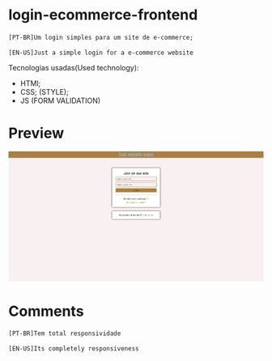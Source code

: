 # login-ecommerce-frontend
```
[PT-BR]Um login simples para um site de e-commerce;
```
```
[EN-US]Just a simple login for a e-commerce website
```
Tecnologias usadas(Used technology):
* HTMl;
* CSS; (STYLE);
* JS (FORM VALIDATION)

# Preview

![front-ecommerce](image/front-ecommerce.jpg)

# Comments
```
[PT-BR]Tem total responsividade
```
```
[EN-US]Its completely responsiveness
```
